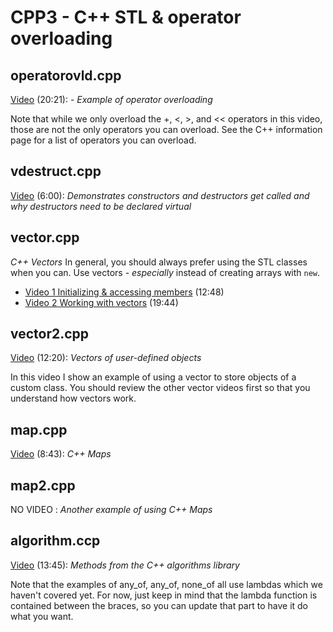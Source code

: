 # CPP3 - C++ STL & operator overloading

## operatorovld.cpp

[Video](https://youtu.be/XmBzeMjGZmw) (20:21): - *Example of operator overloading*

Note that while we only overload the +, <, >, and << operators in this video, those are not the only operators you can overload.  See the C++ information page for a list of operators you can overload.

## vdestruct.cpp

[Video](https://youtu.be/ME9eqL__nJY) (6:00): *Demonstrates constructors and destructors get called and why destructors need to be declared virtual*

## vector.cpp

*C++ Vectors* In general, you should always prefer using the STL classes when you can.  Use vectors - *especially* instead of creating arrays with `new`.

- [Video 1 Initializing & accessing members](https://youtu.be/8Z4FYcoGlZU) (12:48)
- [Video 2 Working with vectors](https://youtu.be/IMoA5_jUB7c) (19:44)

## vector2.cpp

[Video](https://youtu.be/JK3sLGN0kjU) (12:20): *Vectors of user-defined objects*

In this video I show an example of using a vector to store objects of a custom class.  You should review the other vector videos first so that you understand how vectors work.

## map.cpp

[Video](https://youtu.be/Alz8DnpeHMk) (8:43): *C++ Maps*

## map2.cpp

NO VIDEO : *Another example of using C++ Maps*

## algorithm.ccp

[Video](https://youtu.be/2XW4bD_cV-M) (13:45): *Methods from the C++ algorithms library*

Note that the examples of any_of, any_of, none_of all use lambdas which we haven't covered yet.  For now, just keep in mind that the lambda function is contained between the braces, so you can update that part to have it do what you want.
